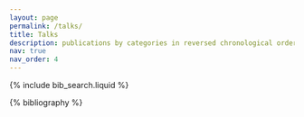 ```yaml
---
layout: page
permalink: /talks/
title: Talks
description: publications by categories in reversed chronological order. generated by jekyll-scholar.
nav: true
nav_order: 4
---
```

<!-- _pages/publications.md -->

<!-- Bibsearch Feature -->

{% include bib_search.liquid %}

<div class="publications">

{% bibliography %}

</div>


